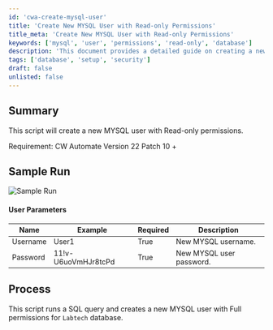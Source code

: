 ```yaml
---
id: 'cwa-create-mysql-user'
title: 'Create New MYSQL User with Read-only Permissions'
title_meta: 'Create New MYSQL User with Read-only Permissions'
keywords: ['mysql', 'user', 'permissions', 'read-only', 'database']
description: 'This document provides a detailed guide on creating a new MYSQL user with Read-only permissions using ConnectWise Automate. It includes user parameters, sample run output, and process details necessary for executing the script effectively.'
tags: ['database', 'setup', 'security']
draft: false
unlisted: false
---
```

## Summary

This script will create a new MYSQL user with Read-only permissions.

Requirement: CW Automate Version 22 Patch 10 +

## Sample Run

![Sample Run](..\..\..\static\img\Create-MySQL-User\image_1.png)

#### User Parameters

| Name     | Example                  | Required | Description                  |
|----------|--------------------------|----------|------------------------------|
| Username | User1                    | True     | New MYSQL username.          |
| Password | 11!v-U6uoVmHJr8tcPd     | True     | New MYSQL user password.     |

## Process

This script runs a SQL query and creates a new MYSQL user with Full permissions for `Labtech` database.


